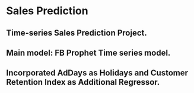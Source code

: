 # Sales Prediction
## Time-series Sales Prediction Project. 
## Main model: FB Prophet Time series model.
## Incorporated AdDays as Holidays and Customer Retention Index as Additional Regressor.
